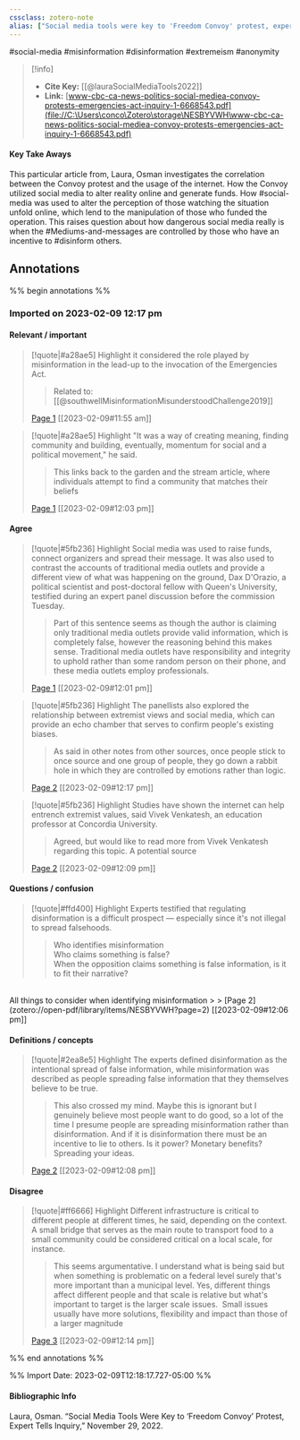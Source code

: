 ```yaml
---
cssclass: zotero-note
alias: ["Social media tools were key to 'Freedom Convoy' protest, expert tells inquiry"]
---
```

#social-media #misinformation #disinformation #extremeism #anonymity 

> [!info]
> - **Cite Key:** [[@lauraSocialMediaTools2022]]
> - **Link:** [www-cbc-ca-news-politics-social-mediea-convoy-protests-emergencies-act-inquiry-1-6668543.pdf](file://C:\Users\conco\Zotero\storage\NESBYVWH\www-cbc-ca-news-politics-social-mediea-convoy-protests-emergencies-act-inquiry-1-6668543.pdf)

#### Key Take Aways
This particular article from, Laura, Osman investigates the correlation between the Convoy protest and the usage of the internet.  How the Convoy utilized social media to alter reality online and generate funds. How #social-media  was used to alter the perception of those watching the situation unfold online, which lend to the manipulation of those who funded the operation. This raises question about how dangerous social media really is when the #Mediums-and-messages  are controlled by those who have an incentive to #disinform others.

## Annotations
%% begin annotations %%
### Imported on 2023-02-09 12:17 pm

#### Relevant / important

> [!quote|#a28ae5] Highlight
> it considered the role played by misinformation in the lead-up to the invocation of the Emergencies Act.
>
>> Related to: [[@southwellMisinformationMisunderstoodChallenge2019]]
>
> [Page 1](zotero://open-pdf/library/items/NESBYVWH?page=1) [[2023-02-09#11:55 am]]

> [!quote|#a28ae5] Highlight
> "It was a way of creating meaning, finding community and building, eventually, momentum for social and a political movement," he said.
>
>> This links back to the garden and the stream article, where individuals attempt to find a community that matches their beliefs
>
> [Page 1](zotero://open-pdf/library/items/NESBYVWH?page=1) [[2023-02-09#12:03 pm]]

#### Agree

> [!quote|#5fb236] Highlight
> Social media was used to raise funds, connect organizers and spread their message. It was also used to contrast the accounts of traditional media outlets and provide a different view of what was happening on the ground, Dax D'Orazio, a political scientist and post-doctoral fellow with Queen's University, testified during an expert panel discussion before the commission Tuesday.
>
>> Part of this sentence seems as though the author is claiming only traditional media outlets provide valid information, which is completely false, however the reasoning behind this makes sense. Traditional media outlets have responsibility and integrity to uphold rather than some random person on their phone, and these media outlets employ professionals.
>
> [Page 1](zotero://open-pdf/library/items/NESBYVWH?page=1) [[2023-02-09#12:01 pm]]

> [!quote|#5fb236] Highlight
> The panellists also explored the relationship between extremist views and social media, which can provide an echo chamber that serves to confirm people's existing biases.
>
>> As said in other notes from other sources, once people stick to once source and one group of people, they go down a rabbit hole in which they are controlled by emotions rather than logic.
>
> [Page 2](zotero://open-pdf/library/items/NESBYVWH?page=2) [[2023-02-09#12:17 pm]]

> [!quote|#5fb236] Highlight
> Studies have shown the internet can help entrench extremist values, said Vivek Venkatesh, an education professor at Concordia University.
>
>> Agreed, but would like to read more from Vivek Venkatesh regarding this topic. A potential source
>
> [Page 2](zotero://open-pdf/library/items/NESBYVWH?page=2) [[2023-02-09#12:09 pm]]

#### Questions / confusion

> [!quote|#ffd400] Highlight
> Experts testified that regulating disinformation is a difficult prospect — especially since it's not illegal to spread falsehoods.
>
>> Who identifies misinformation<br />
Who claims something is false?<br />
When the opposition claims something is false information, is it to fit their narrative?<br />
<br />
All things to consider when identifying misinformation
>
> [Page 2](zotero://open-pdf/library/items/NESBYVWH?page=2) [[2023-02-09#12:06 pm]]

#### Definitions / concepts

> [!quote|#2ea8e5] Highlight
> The experts defined disinformation as the intentional spread of false information, while misinformation was described as people spreading false information that they themselves believe to be true.
>
>> This also crossed my mind. Maybe this is ignorant but I genuinely believe most people want to do good, so a lot of the time I presume people are spreading misinformation rather than disinformation. And if it is disinformation there must be an incentive to lie to others. Is it power? Monetary benefits? Spreading your ideas.
>
> [Page 2](zotero://open-pdf/library/items/NESBYVWH?page=2) [[2023-02-09#12:08 pm]]

#### Disagree

> [!quote|#ff6666] Highlight
> Different infrastructure is critical to different people at different times, he said, depending on the context. A small bridge that serves as the main route to transport food to a small community could be considered critical on a local scale, for instance.
>
>> This seems argumentative. I understand what is being said but when something is problematic on a federal level surely that's more important than a municipal level. Yes, different things affect different people and that scale is relative but what's important to target is the larger scale issues.  Small issues usually have more solutions, flexibility and impact than those of a larger magnitude
>
> [Page 3](zotero://open-pdf/library/items/NESBYVWH?page=3) [[2023-02-09#12:14 pm]]


%% end annotations %%

%% Import Date: 2023-02-09T12:18:17.727-05:00 %%

#### Bibliographic Info
Laura, Osman. “Social Media Tools Were Key to ‘Freedom Convoy’ Protest, Expert Tells Inquiry,” November 29, 2022.